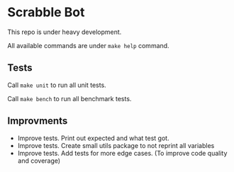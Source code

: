 # Scrabble Bot

This repo is under heavy development.

All available commands are under `make help` command.

## Tests

Call `make unit` to run all unit tests.

Call `make bench` to run all benchmark tests.

## Improvments

- Improve tests. Print out expected and what test got.
- Improve tests. Create small utils package to not reprint all variables
- Improve tests. Add tests for more edge cases. (To improve code quality and coverage)